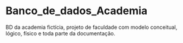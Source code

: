 # Banco_de_dados_Academia
BD da academia fictícia, projeto de faculdade com modelo conceitual, lógico, físico e toda parte da documentação.
